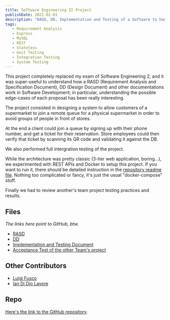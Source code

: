 ```yaml
---
title: Software Engineering II Project
publishDate: 2021-02-01
description: "RASD, DD, Implementation and Testing of a Software to handle queues for supermarkets during an epidemic."
tags:
   - Requirement Analysis
   - Express
   - MySQL
   - REST
   - Stateless
   - Unit Testing
   - Integration Testing
   - System Testing
---
```


This project completely replaced my exam of Software Engineering 2, and it was super-useful to understand how a RASD (Requirement Analysis and Specification Document), DD (Design Document) and other documentations work in Software Development; in particular, understanding the possible edge-cases of each proposal has been really interesting.

The project consisted in designing a system to allow customers of a supermarket to join a remote queue for a physical supermarket in order to avoid groups of people in front of stores.

At the end a client could join a queue by signing up with their phone number, and get a ticket for their reservation. Store employees could then verify that ticket by scanning its QR code and validating it against the DB.

We also performed full intergration testing of the project.

While the architecture was pretty classic (3-tier web application, boring...), we experimented with REST APIs and Docker to setup this project. If you want to run it, there should be detailed instruction in the [repository readme file](//github.com/QUB3X/Software-Engineering-2-Project-2021). Nothing too complicated or fancy, it's just the usual "docker-compose" stuff.

Finally we had to review another's team project testing practices and results.

## Files

_The links here point to GitHub, btw._

-  [RASD](https://github.com/QUB3X/Software-Engineering-2-Project-2021/blob/main/RASD/rasd.pdf)
-  [DD](https://github.com/QUB3X/Software-Engineering-2-Project-2021/blob/main/DeliveryFolder/dd_update-1.pdf)
-  [Implementation and Testing Document](https://github.com/QUB3X/Software-Engineering-2-Project-2021/blob/main/ITD/itd.pdf)
-  [Acceptance Test of the other Team's project](https://github.com/QUB3X/Software-Engineering-2-Project-2021/blob/main/DeliveryFolder/atd.pdf)

## Other Contributors

-  [Luigi Fusco](https://github.com/LuigiFusco)
-  [Ian Di Dio Lavore](https://github.com/ian-ofgod)

## Repo

[Here's the link to the GitHub repository](https://github.com/QUB3X/Software-Engineering-2-Project-2021).
